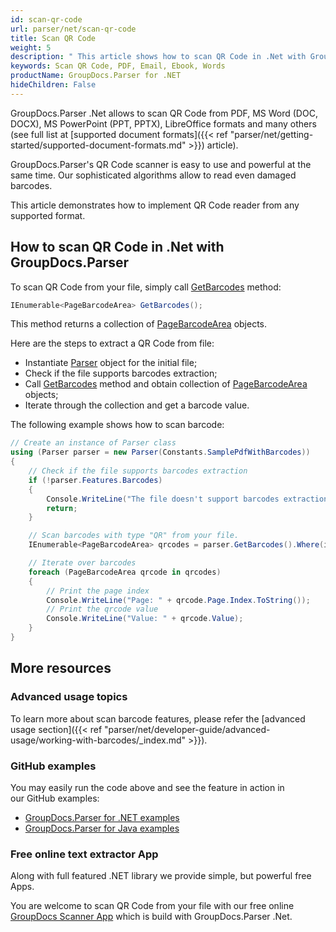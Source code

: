 ```yaml
---
id: scan-qr-code
url: parser/net/scan-qr-code
title: Scan QR Code
weight: 5
description: " This article shows how to scan QR Code in .Net with GroupDocs.Parser with few lines of code from image, document or other file format like PDF, Email, Ebook, Words, and others."
keywords: Scan QR Code, PDF, Email, Ebook, Words
productName: GroupDocs.Parser for .NET
hideChildren: False
---
```

GroupDocs.Parser .Net allows to scan QR Code from PDF, MS Word (DOC, DOCX), MS PowerPoint (PPT, PPTX), LibreOffice formats and many others (see full list at [supported document formats]({{< ref "parser/net/getting-started/supported-document-formats.md" >}}) article).

GroupDocs.Parser's QR Code scanner is easy to use and powerful at the same time. Our sophisticated algorithms allow to read even damaged barcodes.

This article demonstrates how to implement QR Code reader from any supported format. 

## How to scan QR Code in .Net with GroupDocs.Parser

To scan QR Code from your file, simply call [GetBarcodes](https://apireference.groupdocs.com/parser/net/groupdocs.parser/parser/methods/getbarcodes) method:

```csharp
IEnumerable<PageBarcodeArea> GetBarcodes();
```

This method returns a collection of [PageBarcodeArea](https://apireference.groupdocs.com/parser/net/groupdocs.parser.data/pagebarcodearea) objects.

Here are the steps to extract a QR Code from file:

- Instantiate [Parser](https://apireference.groupdocs.com/net/parser/groupdocs.parser/parser) object for the initial file;
- Check if the file supports barcodes extraction;
- Call [GetBarcodes](https://apireference.groupdocs.com/parser/net/groupdocs.parser/parser/methods/getbarcodes) method and obtain collection of [PageBarcodeArea](https://apireference.groupdocs.com/parser/net/groupdocs.parser.data/pagebarcodearea) objects;
- Iterate through the collection and get a barcode value.

The following example shows how to scan barcode:

```csharp
// Create an instance of Parser class
using (Parser parser = new Parser(Constants.SamplePdfWithBarcodes))
{
    // Check if the file supports barcodes extraction
    if (!parser.Features.Barcodes)
    {
        Console.WriteLine("The file doesn't support barcodes extraction.");
        return;
    }

    // Scan barcodes with type "QR" from your file.
    IEnumerable<PageBarcodeArea> qrcodes = parser.GetBarcodes().Where(i => i.CodeTypeName == "QR");

    // Iterate over barcodes
    foreach (PageBarcodeArea qrcode in qrcodes)
    {
        // Print the page index
        Console.WriteLine("Page: " + qrcode.Page.Index.ToString());
        // Print the qrcode value
        Console.WriteLine("Value: " + qrcode.Value);
    }
}
```

## More resources

### Advanced usage topics

To learn more about scan barcode features, please refer the [advanced usage section]({{< ref "parser/net/developer-guide/advanced-usage/working-with-barcodes/_index.md" >}}).

### GitHub examples

You may easily run the code above and see the feature in action in our GitHub examples:

*   [GroupDocs.Parser for .NET examples](https://github.com/groupdocs-parser/GroupDocs.Parser-for-.NET)    
*   [GroupDocs.Parser for Java examples](https://github.com/groupdocs-parser/GroupDocs.Parser-for-Java)    

### Free online text extractor App

Along with full featured .NET library we provide simple, but powerful free Apps.

You are welcome to scan QR Code from your file with our free online [GroupDocs Scanner App](https://products.groupdocs.app/scanner/scan-qr-code) which is build with GroupDocs.Parser .Net.